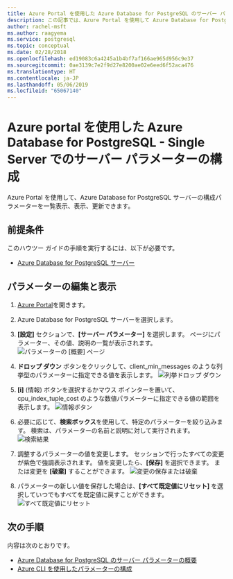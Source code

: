```yaml
---
title: Azure Portal を使用した Azure Database for PostgreSQL のサーバー パラメーターの構成
description: この記事では、Azure Portal を使用して Azure Database for PostgreSQL のサーバー パラメーターを構成する方法について説明します。
author: rachel-msft
ms.author: raagyema
ms.service: postgresql
ms.topic: conceptual
ms.date: 02/28/2018
ms.openlocfilehash: ed19083c6a4245a1b4bf7af166ae965d956c9e37
ms.sourcegitcommit: 0ae3139c7e2f9d27e8200ae02e6eed6f52aca476
ms.translationtype: HT
ms.contentlocale: ja-JP
ms.lasthandoff: 05/06/2019
ms.locfileid: "65067140"
---
```

# <a name="configure-server-parameters-in-azure-database-for-postgresql---single-server-via-the-azure-portal"></a>Azure portal を使用した Azure Database for PostgreSQL - Single Server でのサーバー パラメーターの構成 
Azure Portal を使用して、Azure Database for PostgreSQL サーバーの構成パラメーターを一覧表示、表示、更新できます。

## <a name="prerequisites"></a>前提条件
このハウツー ガイドの手順を実行するには、以下が必要です。
- [Azure Database for PostgreSQL サーバー](quickstart-create-server-database-portal.md)

## <a name="viewing-and-editing-parameters"></a>パラメーターの編集と表示
1. [Azure Portal](https://portal.azure.com)を開きます。

2. Azure Database for PostgreSQL サーバーを選択します。

3. **[設定]** セクションで、**[サーバー パラメーター]** を選択します。 ページにパラメーター、その値、説明の一覧が表示されます。
![パラメーターの [概要] ページ](./media/howto-configure-server-parameters-in-portal/3-overview-of-parameters.png)

4. **ドロップ ダウン** ボタンをクリックして、client_min_messages のような列挙型のパラメーターに指定できる値を表示します。
![列挙ドロップ ダウン](./media/howto-configure-server-parameters-in-portal/4-enum-drop-down.png)

5. **[i]** (情報) ボタンを選択するかマウス ポインターを置いて、cpu_index_tuple_cost のような数値パラメーターに指定できる値の範囲を表示します。
![情報ボタン](./media/howto-configure-server-parameters-in-portal/4-information-button.png)

6. 必要に応じて、**検索ボックス**を使用して、特定のパラメーターを絞り込みます。 検索は、パラメーターの名前と説明に対して実行されます。
![検索結果](./media/howto-configure-server-parameters-in-portal/5-search.png)

7. 調整するパラメーターの値を変更します。 セッションで行ったすべての変更が紫色で強調表示されます。 値を変更したら、**[保存]** を選択できます。 または変更を **[破棄]** することができます。
![変更の保存または破棄](./media/howto-configure-server-parameters-in-portal/6-save-and-discard-buttons.png)

8. パラメーターの新しい値を保存した場合は、**[すべて既定値にリセット]** を選択していつでもすべてを既定値に戻すことができます。
![すべて既定値にリセット](./media/howto-configure-server-parameters-in-portal/7-reset-to-default-button.png)

## <a name="next-steps"></a>次の手順
内容は次のとおりです。
- [Azure Database for PostgreSQL のサーバー パラメーターの概要](concepts-servers.md)
- [Azure CLI を使用したパラメーターの構成](howto-configure-server-parameters-using-cli.md)
